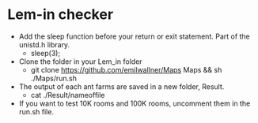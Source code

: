# Lem-in checker
* Add the sleep function before your return or exit statement. Part of the unistd.h library.
  * sleep(3);
* Clone the folder in your Lem_in folder
  * git clone https://github.com/emilwallner/Maps Maps && sh ./Maps/run.sh
* The output of each ant farms are saved in a new folder, Result.
  * cat ./Result/nameoffile
* If you want to test 10K rooms and 100K rooms, uncomment them in the run.sh file. 
